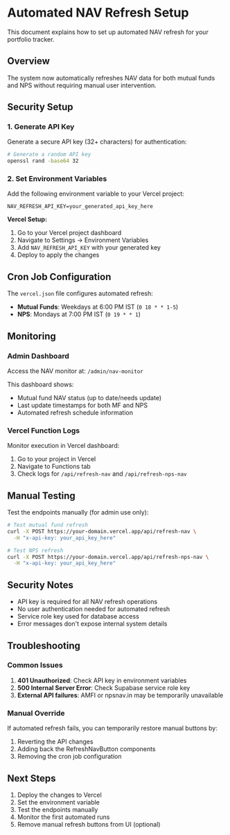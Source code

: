 # Automated NAV Refresh Setup

This document explains how to set up automated NAV refresh for your portfolio tracker.

## Overview

The system now automatically refreshes NAV data for both mutual funds and NPS without requiring manual user intervention.

## Security Setup

### 1. Generate API Key

Generate a secure API key (32+ characters) for authentication:

```bash
# Generate a random API key
openssl rand -base64 32
```

### 2. Set Environment Variables

Add the following environment variable to your Vercel project:

```
NAV_REFRESH_API_KEY=your_generated_api_key_here
```

**Vercel Setup:**
1. Go to your Vercel project dashboard
2. Navigate to Settings → Environment Variables
3. Add `NAV_REFRESH_API_KEY` with your generated key
4. Deploy to apply the changes

## Cron Job Configuration

The `vercel.json` file configures automated refresh:

- **Mutual Funds**: Weekdays at 6:00 PM IST (`0 18 * * 1-5`)
- **NPS**: Mondays at 7:00 PM IST (`0 19 * * 1`)

## Monitoring

### Admin Dashboard

Access the NAV monitor at: `/admin/nav-monitor`

This dashboard shows:
- Mutual fund NAV status (up to date/needs update)
- Last update timestamps for both MF and NPS
- Automated refresh schedule information

### Vercel Function Logs

Monitor execution in Vercel dashboard:
1. Go to your project in Vercel
2. Navigate to Functions tab
3. Check logs for `/api/refresh-nav` and `/api/refresh-nps-nav`

## Manual Testing

Test the endpoints manually (for admin use only):

```bash
# Test mutual fund refresh
curl -X POST https://your-domain.vercel.app/api/refresh-nav \
  -H "x-api-key: your_api_key_here"

# Test NPS refresh  
curl -X POST https://your-domain.vercel.app/api/refresh-nps-nav \
  -H "x-api-key: your_api_key_here"
```

## Security Notes

- API key is required for all NAV refresh operations
- No user authentication needed for automated refresh
- Service role key used for database access
- Error messages don't expose internal system details

## Troubleshooting

### Common Issues

1. **401 Unauthorized**: Check API key in environment variables
2. **500 Internal Server Error**: Check Supabase service role key
3. **External API failures**: AMFI or npsnav.in may be temporarily unavailable

### Manual Override

If automated refresh fails, you can temporarily restore manual buttons by:
1. Reverting the API changes
2. Adding back the RefreshNavButton components
3. Removing the cron job configuration

## Next Steps

1. Deploy the changes to Vercel
2. Set the environment variable
3. Test the endpoints manually
4. Monitor the first automated runs
5. Remove manual refresh buttons from UI (optional) 
